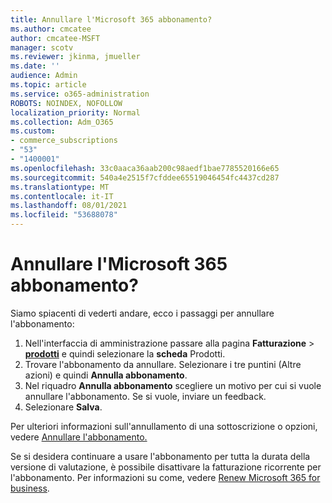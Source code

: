 ```yaml
---
title: Annullare l'Microsoft 365 abbonamento?
ms.author: cmcatee
author: cmcatee-MSFT
manager: scotv
ms.reviewer: jkinma, jmueller
ms.date: ''
audience: Admin
ms.topic: article
ms.service: o365-administration
ROBOTS: NOINDEX, NOFOLLOW
localization_priority: Normal
ms.collection: Adm_O365
ms.custom:
- commerce_subscriptions
- "53"
- "1400001"
ms.openlocfilehash: 33c0aaca36aab200c98aedf1bae7785520166e65
ms.sourcegitcommit: 540a4e2515f7cfddee65519046454fc4437cd287
ms.translationtype: MT
ms.contentlocale: it-IT
ms.lasthandoff: 08/01/2021
ms.locfileid: "53688078"
---
```

# <a name="canceling-your-microsoft-365-subscription"></a>Annullare l'Microsoft 365 abbonamento?

Siamo spiacenti di vederti andare, ecco i passaggi per annullare l'abbonamento:

1. Nell'interfaccia di amministrazione passare alla pagina **Fatturazione**  >  **[prodotti](https://go.microsoft.com/fwlink/p/?linkid=842054)** e quindi selezionare la **scheda** Prodotti.
2. Trovare l'abbonamento da annullare. Selezionare i tre puntini (Altre azioni) e quindi **Annulla abbonamento**.
3. Nel riquadro **Annulla abbonamento** scegliere un motivo per cui si vuole annullare l'abbonamento. Se si vuole, inviare un feedback.
4. Selezionare **Salva**.

Per ulteriori informazioni sull'annullamento di una sottoscrizione o opzioni, vedere [Annullare l'abbonamento.](/microsoft-365/commerce/subscriptions/cancel-your-subscription)

Se si desidera continuare a usare l'abbonamento per tutta la durata della versione di valutazione, è possibile disattivare la fatturazione ricorrente per l'abbonamento. Per informazioni su come, vedere [Renew Microsoft 365 for business](/microsoft-365/commerce/subscriptions/renew-your-subscription).